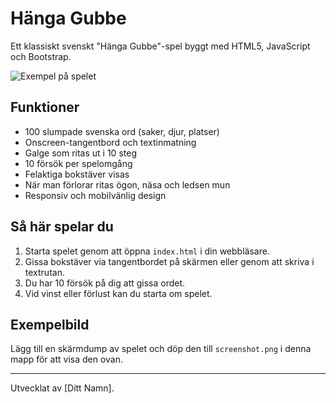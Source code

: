 # Hänga Gubbe

Ett klassiskt svenskt "Hänga Gubbe"-spel byggt med HTML5, JavaScript och Bootstrap.

![Exempel på spelet](screenshot.png)

## Funktioner
- 100 slumpade svenska ord (saker, djur, platser)
- Onscreen-tangentbord och textinmatning
- Galge som ritas ut i 10 steg
- 10 försök per spelomgång
- Felaktiga bokstäver visas
- När man förlorar ritas ögon, näsa och ledsen mun
- Responsiv och mobilvänlig design

## Så här spelar du
1. Starta spelet genom att öppna `index.html` i din webbläsare.
2. Gissa bokstäver via tangentbordet på skärmen eller genom att skriva i textrutan.
3. Du har 10 försök på dig att gissa ordet.
4. Vid vinst eller förlust kan du starta om spelet.

## Exempelbild
Lägg till en skärmdump av spelet och döp den till `screenshot.png` i denna mapp för att visa den ovan.

---

Utvecklat av [Ditt Namn].
